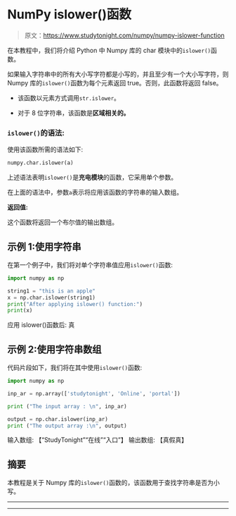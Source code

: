 # NumPy islower()函数

> 原文：<https://www.studytonight.com/numpy/numpy-islower-function>

在本教程中，我们将介绍 Python 中 Numpy 库的 char 模块中的`islower()`函数。

如果输入字符串中的所有大小写字符都是小写的，并且至少有一个大小写字符，则 Numpy 库的`islower()`函数为每个元素返回 true。否则，此函数将返回 false。

*   该函数以元素方式调用`str.islower`。

*   对于 8 位字符串，该函数是**区域相关的。**

### `islower()`的语法:

使用该函数所需的语法如下:

```py
numpy.char.islower(a)
```

上述语法表明`islower()`是**充电模块**的函数，它采用单个参数。

在上面的语法中，参数`a`表示将应用该函数的字符串的输入数组。

**返回值:**

这个函数将返回一个布尔值的输出数组。

## 示例 1:使用字符串

在第一个例子中，我们将对单个字符串值应用`islower()`函数:

```py
import numpy as np

string1 = "this is an apple"
x = np.char.islower(string1)
print("After applying islower() function:")
print(x)
```

应用 islower()函数后:
真

## 示例 2:使用字符串数组

代码片段如下，我们将在其中使用`islower()`函数:

```py
import numpy as np

inp_ar = np.array(['studytonight', 'Online', 'portal']) 

print ("The input array : \n", inp_ar) 

output = np.char.islower(inp_ar) 
print ("The output array :\n", output) 
```

输入数组:
【“StudyTonight”“在线”“入口”】
输出数组:
【真假真】

## 摘要

本教程是关于 Numpy 库的`islower()`函数的，该函数用于查找字符串是否为小写。

* * *

* * *